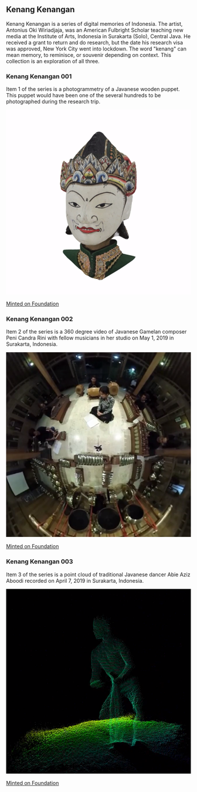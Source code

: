 ## Kenang Kenangan

Kenang Kenangan is a series of digital memories of Indonesia. The artist, Antonius Oki Wiriadjaja, was an American Fulbright Scholar teaching new media at the Institute of Arts, Indonesia in Surakarta (Solo), Central Java. He received a grant to return and do research, but the date his research visa was approved, New York City went into lockdown. The word "kenang" can mean memory, to reminisce, or souvenir depending on context. This collection is an exploration of all three.

### Kenang Kenangan 001

Item 1 of the series is a photogrammetry of a Javanese wooden puppet. This puppet would have been one of the several hundreds to be photographed during the research trip.

![image of a wooden puppet](/kenangan-001.png)

[Minted on Foundation](https://foundation.app/foodmasku/kenangan-001-6513)

### Kenang Kenangan 002

Item 2 of the series is a 360 degree video of Javanese Gamelan composer Peni Candra Rini with fellow musicians in her studio on May 1, 2019 in Surakarta, Indonesia.

![screenshot of a gamelan rehearsal](/kenangan-002.png)

[Minted on Foundation](https://foundation.app/foodmasku/kenangan-002-7848)

### Kenang Kenangan 003

Item 3 of the series is a point cloud of traditional Javanese dancer Abie Aziz Aboodi recorded on April 7, 2019 in Surakarta, Indonesia.

![screenshot of a javanese dancer in point cloud form](/kenangan-003.png)

[Minted on Foundation](https://foundation.app/foodmasku/kenangan-003-20883)
